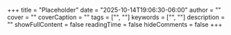 +++
title = "Placeholder"
date = "2025-10-14T19:06:30-06:00"
author = ""
cover = ""
coverCaption = ""
tags = ["", ""]
keywords = ["", ""]
description = ""
showFullContent = false
readingTime = false
hideComments = false
+++
